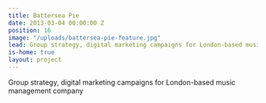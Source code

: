 ```yaml
---
title: Battersea Pie
date: 2013-03-04 00:00:00 Z
position: 16
image: "/uploads/battersea-pie-feature.jpg"
lead: Group strategy, digital marketing campaigns for London-based music management company
is-home: true
layout: project
---
```


Group strategy, digital marketing campaigns for London-based music management company